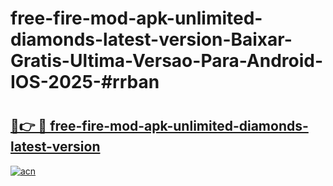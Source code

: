# free-fire-mod-apk-unlimited-diamonds-latest-version-Baixar-Gratis-Ultima-Versao-Para-Android-IOS-2025-#rrban

# <h2><a href="https://ainizakaria.my?title=free-fire-mod-apk-unlimited-diamonds-latest-version&ref=25M">🔗👉 🔴 free-fire-mod-apk-unlimited-diamonds-latest-version</a></h2>

[![acn](https://github.com/user-attachments/assets/0f9c940e-d8b0-45ae-aac7-cd30a18b3e1c)](https://ainizakaria.my?title=free-fire-mod-apk-unlimited-diamonds-latest-version&ref=25M)

